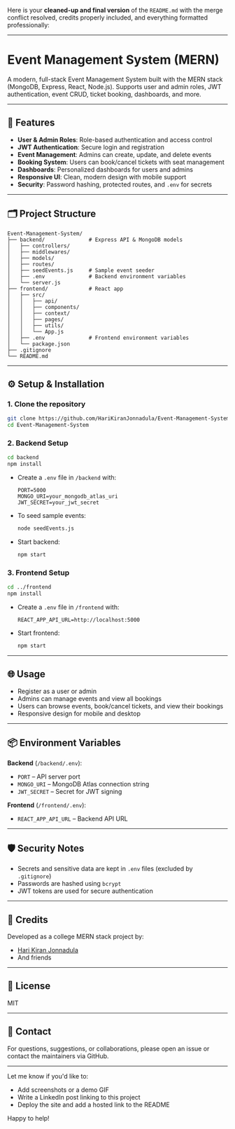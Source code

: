 Here is your **cleaned-up and final version** of the `README.md` with the merge conflict resolved, credits properly included, and everything formatted professionally:

---

# Event Management System (MERN)

A modern, full-stack Event Management System built with the MERN stack (MongoDB, Express, React, Node.js). Supports user and admin roles, JWT authentication, event CRUD, ticket booking, dashboards, and more.

---

## 🚀 Features

* **User & Admin Roles**: Role-based authentication and access control
* **JWT Authentication**: Secure login and registration
* **Event Management**: Admins can create, update, and delete events
* **Booking System**: Users can book/cancel tickets with seat management
* **Dashboards**: Personalized dashboards for users and admins
* **Responsive UI**: Clean, modern design with mobile support
* **Security**: Password hashing, protected routes, and `.env` for secrets

---

## 🗂️ Project Structure

```
Event-Management-System/
├── backend/              # Express API & MongoDB models
│   ├── controllers/
│   ├── middlewares/
│   ├── models/
│   ├── routes/
│   ├── seedEvents.js     # Sample event seeder
│   ├── .env              # Backend environment variables
│   └── server.js
├── frontend/             # React app
│   ├── src/
│   │   ├── api/
│   │   ├── components/
│   │   ├── context/
│   │   ├── pages/
│   │   ├── utils/
│   │   └── App.js
│   ├── .env              # Frontend environment variables
│   └── package.json
├── .gitignore
└── README.md
```

---

## ⚙️ Setup & Installation

### 1. **Clone the repository**

```bash
git clone https://github.com/HariKiranJonnadula/Event-Management-System.git
cd Event-Management-System
```

### 2. **Backend Setup**

```bash
cd backend
npm install
```

* Create a `.env` file in `/backend` with:

  ```env
  PORT=5000
  MONGO_URI=your_mongodb_atlas_uri
  JWT_SECRET=your_jwt_secret
  ```
* To seed sample events:

  ```bash
  node seedEvents.js
  ```
* Start backend:

  ```bash
  npm start
  ```

### 3. **Frontend Setup**

```bash
cd ../frontend
npm install
```

* Create a `.env` file in `/frontend` with:

  ```env
  REACT_APP_API_URL=http://localhost:5000
  ```
* Start frontend:

  ```bash
  npm start
  ```

---

## 🌐 Usage

* Register as a user or admin
* Admins can manage events and view all bookings
* Users can browse events, book/cancel tickets, and view their bookings
* Responsive design for mobile and desktop

---

## 📦 Environment Variables

**Backend** (`/backend/.env`):

* `PORT` – API server port
* `MONGO_URI` – MongoDB Atlas connection string
* `JWT_SECRET` – Secret for JWT signing

**Frontend** (`/frontend/.env`):

* `REACT_APP_API_URL` – Backend API URL

---

## 🛡️ Security Notes

* Secrets and sensitive data are kept in `.env` files (excluded by `.gitignore`)
* Passwords are hashed using `bcrypt`
* JWT tokens are used for secure authentication

---

## 🙏 Credits

Developed as a college MERN stack project by:

* [Hari Kiran Jonnadula](https://github.com/HariKiranJonnadula)
* And friends

---

## 📝 License

MIT

---

## 📣 Contact

For questions, suggestions, or collaborations, please open an issue or contact the maintainers via GitHub.

---

Let me know if you'd like to:

* Add screenshots or a demo GIF
* Write a LinkedIn post linking to this project
* Deploy the site and add a hosted link to the README

Happy to help!
